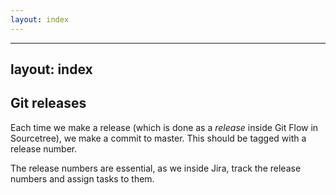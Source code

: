 ```yaml
---
layout: index
---
```



---
layout: index
---


Git releases
---

Each time we make a release (which is done as a *release* inside Git Flow in Sourcetree), we make a commit to master. This should be tagged with a release number.

The release numbers are essential, as we inside Jira, track the release numbers and assign tasks to them.